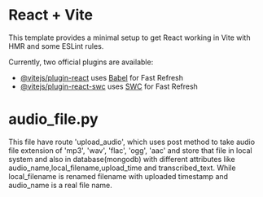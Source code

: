 # React + Vite

This template provides a minimal setup to get React working in Vite with HMR and some ESLint rules.

Currently, two official plugins are available:

- [@vitejs/plugin-react](https://github.com/vitejs/vite-plugin-react/blob/main/packages/plugin-react/README.md) uses [Babel](https://babeljs.io/) for Fast Refresh
- [@vitejs/plugin-react-swc](https://github.com/vitejs/vite-plugin-react-swc) uses [SWC](https://swc.rs/) for Fast Refresh


# audio_file.py

This file have route 'upload_audio', which uses post method to take audio file extension of 'mp3', 'wav', 'flac', 'ogg', 'aac' and store that file in local system and also in database(mongodb) with different attributes like audio_name,local_filename,upload_time and transcribed_text. While local_filename is renamed filename with uploaded timestamp and audio_name is a real file name.
